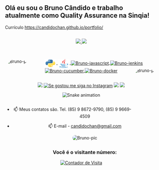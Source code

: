 
<!---
candidochan/candidochan is a ✨ special ✨ repository because its `README.md` (this file) appears on your GitHub profile.
You can click the Preview link to take a look at your changes.
--->
## Olá eu sou o Bruno Cândido e trabalho atualmente como Quality Assurance na Sinqia!

Currículo
https://candidochan.github.io/portfolio/

 ##
<div align="center">
  <a href="https://github.com/candidochan">
  <img height="180em" src="https://github-readme-stats.vercel.app/api?username=candidochan&show_icons=true&theme=chartreuse-dark&include_all_commits=true&count_private=true"/>
  <img height="180em" src="https://github-readme-stats.vercel.app/api/top-langs/?username=candidochan&&layout=compact&langs_count=7&theme=chartreuse-dark"/>
</div>
<div style="display: inline_block"><br>
 
 ##
 
 </div>
  <div align="center">
  <img align="left" alt="Bruno-pic" height="150" style="border-radius:50px;" src="https://i.pinimg.com/originals/a5/35/60/a53560c8088900e266880f779dacced7.gif">
  <img align="center" alt="Bruno-Python" height="30" width="40" src="https://raw.githubusercontent.com/devicons/devicon/master/icons/python/python-original.svg">
  <img align="center" alt="Bruno-Java" height="30" width="40" src="https://raw.githubusercontent.com/devicons/devicon/master/icons/java/java-original.svg">
  <img align="center" alt="Bruno-javascript" height="30" width="40" src="https://cdn.jsdelivr.net/gh/devicons/devicon/icons/javascript/javascript-original.svg">
  <img align="center" alt="Bruno-jenkins" height="30" width="40" src="https://cdn.jsdelivr.net/gh/devicons/devicon/icons/jenkins/jenkins-original.svg">
  <img align="center" alt="Bruno-cucumber" height="30" width="40" src="https://cdn.jsdelivr.net/gh/devicons/devicon/icons/cucumber/cucumber-plain.svg">  
  <img align="center" alt="Bruno-docker" height="30" width="40" src="https://cdn.jsdelivr.net/gh/devicons/devicon/icons/docker/docker-original-wordmark.svg">  
  <img align="right" alt="Bruno-pic" height="150" style="border-radius:50px;" src="https://media-exp1.licdn.com/dms/image/C4D0BAQEztjn53lk4Bw/company-logo_200_200/0/1641752210777?e=1651104000&v=beta&t=KQ1rz_LyZuS5g8cf8FJw2dU95Lb5TXeuI4dmrgeABdA">
  
</div>
  
  ##
 
<div> 
 <div align="center">
  <a href ="https://www.youtube.com/channel/UCNm7OguGv5Y8BoSGS4poDgQ" target="_blank"><img src="https://img.shields.io/badge/YouTube-FF0000?style=for-the-badge&logo=youtube&logoColor=white" target="_blank"></a>
  <a href ="https://instagram.com/candidochan" target="_blank"><img src="https://img.shields.io/badge/-Instagram-%23E4405F?style=for-the-badge&logo=instagram&logoColor=white" target="_blank" title="Se gostou me siga no Instagram"></a>
 	<a href ="mailto:candidochan@gmail.com"><img src="https://img.shields.io/badge/-Gmail-%23333?style=for-the-badge&logo=gmail&logoColor=red" target="_blank"></a>
  <a href ="https://www.linkedin.com/in/brunocandidoqa/" target="_blank"><img src="https://img.shields.io/badge/-LinkedIn-%230077B5?style=for-the-badge&logo=linkedin&logoColor=white" target="_blank"></a> 
   
  ![Snake animation](https://github.com/candidochan/candidochan/blob/output/github-contribution-grid-snake.svg)
 

   ##
 
- 📫 Meus contatos são. Tel. (85) 9 8672-9790, (85) 9 9669-4509 
- 📫 E-mail - candidochan@gmail.com
 

  
  <img align="center" alt="Bruno-pic" height="150" style="border-radius:50px;" src="https://c.tenor.com/xuQFAKdyBDkAAAAC/game-gamer.gifhttps://c.tenor.com/xuQFAKdyBDkAAAAC/game-gamer.gif">
  
  ##
  ###                                          Você é o visitante número:
  
 <a href="http://www.contadordevisitas.net.br/detalhes/Xh" target="_blank"><img src="https://www.contadordevisitas.net.br/Xh/" alt="Contador de Visita" title="Contador de Visita"></a><br>
  
  ##
   <!---
candidochan/candidochan is a ✨ special ✨ repository because its `README.md` (this file) appears on your GitHub profile.
You can click the Preview link to take a look at your changes.
--->
